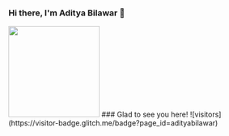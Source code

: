 ### Hi there, I'm Aditya Bilawar 👋
<img height="180em" src="https://github-readme-stats.vercel.app/api?username=adityabilawar&show_icons=true&hide_border=true&&count_private=true&include_all_commits=true" />
### Glad to see you here! 
![visitors](https://visitor-badge.glitch.me/badge?page_id=adityabilawar)
